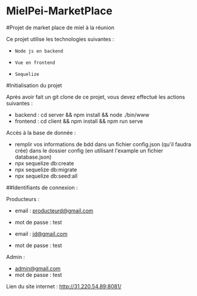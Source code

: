# MielPei-MarketPlace

#Projet de market place de miel à la réunion

Ce projet utilise les technologies suivantes : 
*     Node js en backend
*     Vue en frontend
*     Sequelize 

#Initialisation du projet 

Après avoir fait un git clone de ce projet, vous devez effectué les actions suivantes :

*    backend : cd server && npm install && node ./bin/www
*    frontend : cd client && npm install && npm run serve

Accès à la base de donnée :

- remplir vos informations de bdd dans un fichier config.json (qu'il faudra crée) dans le dossier config (en utilisant l'example un fichier database.json)
- npx sequelize db:create
- npx sequelize db:migrate
- npx sequelize db:seed:all

##Identifiants de connexion :

Producteurs : 
*  email : producteurd@gmail.com
*  mot de passe : test

*  email : jd@gmail.com
*  mot de passe : test

Admin : 
* admin@gmail.com
*  mot de passe : test


Lien du site internet :
http://31.220.54.89:8081/
